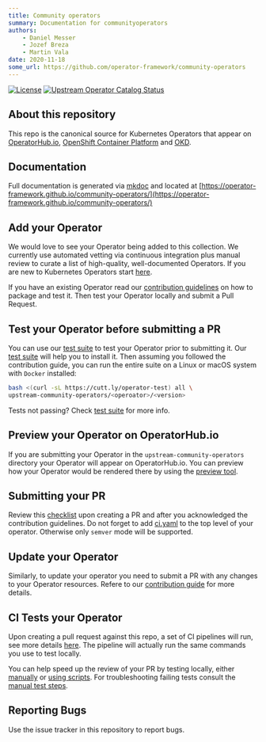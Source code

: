 ```yaml
---
title: Community operators
summary: Documentation for communityoperators
authors:
    - Daniel Messer
    - Jozef Breza
    - Martin Vala
date: 2020-11-18
some_url: https://github.com/operator-framework/community-operators
---
```


[![License](http://img.shields.io/:license-apache-blue.svg)](http://www.apache.org/licenses/LICENSE-2.0.html)
[![Upstream Operator Catalog Status](https://quay.io/repository/operator-framework/upstream-community-operators/status "Upstream Operator Catalog Status")](https://quay.io/repository/operator-framework/upstream-community-operators)

## About this repository

This repo is the canonical source for Kubernetes Operators that appear on [OperatorHub.io](https://operatorhub.io), [OpenShift Container Platform](https://openshift.com) and [OKD](https://okd.io).

## Documentation
Full documentation is generated via [mkdoc](https://www.mkdocs.org/) and located at [https://operator-framework.github.io/community-operators/](https://operator-framework.github.io/community-operators/)

## Add your Operator

We would love to see your Operator being added to this collection. We currently use automated vetting via continuous integration plus manual review to curate a list of high-quality, well-documented Operators. If you are new to Kubernetes Operators start [here](https://sdk.operatorframework.io/build/).

If you have an existing Operator read our [contribution guidelines](./contributing.md) on how to package and test it. Then test your Operator locally and submit a Pull Request.

## Test your Operator before submitting a PR

You can use our [test suite](./using-current-test-suite.md) to test your Operator prior to submitting it. Our [test suite](./using-current-test-suite.md) will help you to install it. Then assuming you followed the contribution guide, you can run the entire suite on a Linux or macOS system with `Docker` installed:

```bash
bash <(curl -sL https://cutt.ly/operator-test) all \
upstream-community-operators/<operoator>/<version>
```

Tests not passing? Check [test suite](./using-current-test-suite.md) for more info.

## Preview your Operator on OperatorHub.io

If you are submitting your Operator in the `upstream-community-operators` directory your Operator will appear on OperatorHub.io. You can preview how your Operator would be rendered there by using the [preview tool](https://operatorhub.io/preview).

## Submitting your PR

Review this [checklist](./pull_request_template.md) upon creating a PR and after you acknowledged the contribution guidelines.
Do not forget to add [ci.yaml](./operator-versioning.md) to the top level of your operator. Otherwise only `semver` mode will be supported.

## Update your Operator

Similarly, to update your operator you need to submit a PR with any changes to your Operator resources. Refere to our [contribution guide](./contributing.md#updating-your-existing-operator) for more details.

## CI Tests your Operator

Upon creating a pull request against this repo, a set of CI pipelines will run, see more details [here](/ci.md). The pipeline will actually run the same commands you use to test locally.

You can help speed up the review of your PR by testing locally, either [manually](./testing-operators.md) or [using scripts](./using-current-test-suite.md). For troubleshooting failing tests consult the [manual test steps](./testing-operators.md).

## Reporting Bugs

Use the issue tracker in this repository to report bugs.
